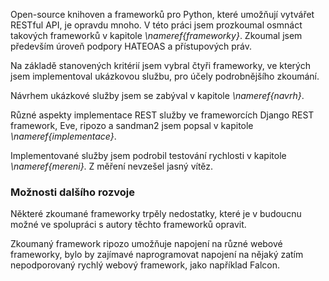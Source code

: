 Open-source knihoven a frameworků pro Python, které umožňují vytvářet RESTful API, je opravdu mnoho.
V této práci jsem prozkoumal osmnáct takových frameworků v kapitole *\nameref{frameworky}*.
Zkoumal jsem především úroveň podpory HATEOAS a přístupových práv.

Na základě stanovených kritérií jsem vybral čtyři frameworky, ve kterých jsem implementoval ukázkovou službu,
pro účely podrobnějšího zkoumání.

Návrhem ukázkové služby jsem se zabýval v kapitole *\nameref{navrh}*.

Různé aspekty implementace REST služby ve frameworcích Django REST framework, Eve, ripozo a sandman2
jsem popsal v kapitole *\nameref{implementace}*.

Implementované služby jsem podrobil testování rychlosti v kapitole *\nameref{mereni}*.
Z měření nevzešel jasný vítěz.

### Možnosti dalšího rozvoje

Některé zkoumané frameworky trpěly nedostatky, které je v budoucnu možné
ve spolupráci s autory těchto frameworků opravit.

Zkoumaný framework ripozo umožňuje napojení na různé webové frameworky,
bylo by zajímavé naprogramovat napojení na nějaký zatím nepodporovaný rychlý webový framework,
jako například Falcon.
